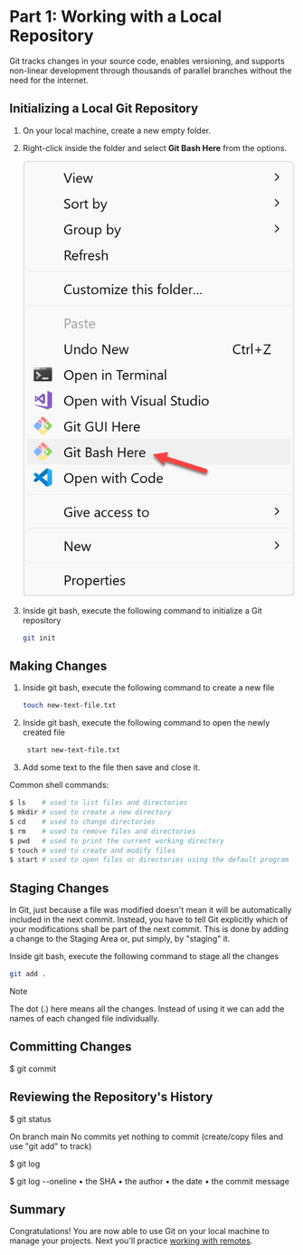 # Part 1: Working with a Local Repository

Git tracks changes in your source code, enables versioning, and supports non-linear development through thousands of parallel branches without the need for the internet.

## Initializing a Local Git Repository

1. On your local machine, create a new empty folder.
2. Right-click inside the folder and select **Git Bash Here** from the options.

    ![Git Bash Here Screenhot](./images/git-bash-here.png)

3. Inside git bash, execute the following command to initialize a Git repository
   
    ```bash
    git init
    ```

## Making Changes

1. Inside git bash, execute the following command to create a new file

    ```bash
    touch new-text-file.txt
    ```

2. Inside git bash, execute the following command to open the newly created file

   ```bash
    start new-text-file.txt
    ```

3. Add some text to the file then save and close it.

Common shell commands:
  ```bash
  $ ls    # used to list files and directories
  $ mkdir # used to create a new directory
  $ cd    # used to change directories
  $ rm    # used to remove files and directories
  $ pwd   # used to print the current working directory
  $ touch # used to create and modify files
  $ start # used to open files or directories using the default program
  ```

## Staging Changes

In Git, just because a file was modified doesn't mean it will be automatically included in the next commit. Instead, you have to tell Git explicitly which of your modifications shall be part of the next commit. This is done by adding a change to the Staging Area or, put simply, by "staging" it.

Inside git bash, execute the following command to stage all the changes

```bash
git add .
```

> [!NOTE]
> The dot (.) here means all the changes.
> Instead of using it we can add the names of each changed file individually.

## Committing Changes

$ git commit

## Reviewing the Repository's History

$ git status

On branch main
No commits yet
nothing to commit (create/copy files and use "git add" to track)


$ git log

$ git log --oneline
• the SHA 
• the author 
• the date
• the commit message

## Summary

Congratulations! You are now able to use Git on your local machine to manage your projects. Next you'll practice [working with remotes](./remote-github.md).
